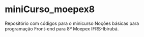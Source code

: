 # miniCurso_moepex8
Repositório com códigos para o minicurso Noções básicas para programação Front-end para 8º Moepex IFRS-Ibirubá.
